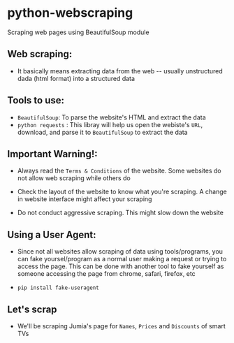 # python-webscraping
Scraping web pages using BeautifulSoup module

## Web scraping:
- It basically means extracting data from the web -- usually unstructured dada (html format) into a structured data

## Tools to use:
- `BeautifulSoup`: To parse the website's HTML and extract the data
- `python requests` : This libray will help us open the webiste's `URL`, download, and parse it to `BeautifulSoup` to extract the data

## Important Warning!:
- Always read the `Terms & Conditions` of the website. Some websites do not allow web scraping while others do

- Check the layout of the website to know what you're scraping. A change in website interface might affect your scraping

- Do not conduct aggressive scraping. This might slow down the website

## Using a User Agent:
- Since not all websites allow scraping of data using tools/programs, you can fake yoursel/program as a normal user making a request or trying to access the page. This can be done with another tool to fake yourself as someone accessing the page from chrome, safari, firefox, etc

- `pip install fake-useragent`

## Let's scrap
- We'll be scraping Jumia's page for `Names`, `Prices` and `Discounts` of smart TVs